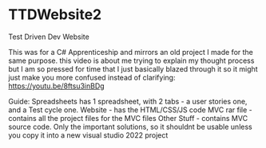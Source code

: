 # TTDWebsite2
 Test Driven Dev Website

This was for a C# Apprenticeship and mirrors an old project I made for the same purpose.
this video is about me trying to explain my thought process but I am so pressed for time that I just basically blazed through it so it might just make you more confused instead of clarifying:
https://youtu.be/8ftsu3inBDg

Guide:
Spreadsheets has 1 spreadsheet, with 2 tabs - a user stories one, and a Test cycle one.
Website - has the HTML/CSS/JS code
MVC rar file - contains all the project files for the MVC files
Other Stuff - contains MVC source code. Only the important solutions, so it shouldnt be usable unless you copy it into a new visual studio  2022 project
